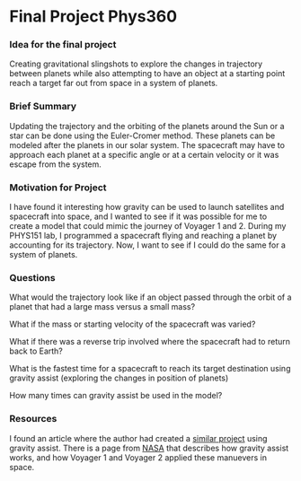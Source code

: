 # Final Project Phys360

### Idea for the final project

Creating gravitational slingshots to explore the changes in trajectory between planets while also attempting to have an object at a starting point reach a target far out from space in a system of planets. 


### Brief Summary

Updating the trajectory and the orbiting of the planets around the Sun or a star can be done using the Euler-Cromer method. These planets can be modeled after the planets in our solar system. The spacecraft may have to approach each planet at a specific angle or at a certain velocity or it was escape from the system. 



### Motivation for Project
I have found it interesting how gravity can be used to launch satellites and spacecraft into space, and I wanted to see if it was possible for me to create a model that could mimic the journey of Voyager 1 and 2. During my PHYS151 lab, I programmed a spacecraft flying and reaching a planet by accounting for its trajectory. Now, I want to see if I could do the same for a system of planets. 


### Questions 
What would the trajectory look like if an object passed through the orbit of a planet that had a large mass versus a small mass?

What if the mass or starting velocity of the spacecraft was varied? 

What if there was a reverse trip involved where the spacecraft had to return back to Earth?

What is the fastest time for a spacecraft to reach its target destination using gravity assist (exploring the changes in position of planets)

How many times can gravity assist be used in the model?



### Resources
I found an article where the author had created a [similar project](https://pages.vassar.edu/magnes/2016/12/11/gravity-assist/) using gravity assist. 
There is a page from [NASA](https://science.nasa.gov/learn/basics-of-space-flight/primer/) that describes how gravity assist works, and how Voyager 1 and Voyager 2 applied these manuevers in space. 
